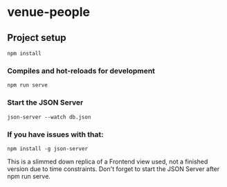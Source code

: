 # venue-people

## Project setup
```
npm install
```

### Compiles and hot-reloads for development
```
npm run serve
```

### Start the JSON Server
```
json-server --watch db.json
```

### If you have issues with that:
```
npm install -g json-server
```

This is a slimmed down replica of a Frontend view used, not a finished version due to time constraints.
Don't forget to start the JSON Server after npm run serve.